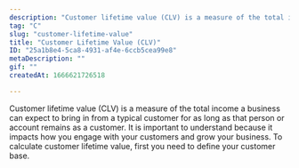```yaml
---
description: "Customer lifetime value (CLV) is a measure of the total income a business can expect to bring in from a typical customer for as long as that person or account remains as a customer. It is important to understand because it impacts how you engage with your customers and grow your business. To calculate customer lifetime value, first you need to define your customer base."
tag: "C"
slug: "customer-lifetime-value"
title: "Customer Lifetime Value (CLV)"
ID: "25a1b8e4-5ca8-4931-af4e-6ccb5cea99e8"
metaDescription: ""
gif: ""
createdAt: 1666621726518

---
```

Customer lifetime value (CLV) is a measure of the total income a business can expect to bring in from a typical customer for as long as that person or account remains as a customer. It is important to understand because it impacts how you engage with your customers and grow your business. To calculate customer lifetime value, first you need to define your customer base.